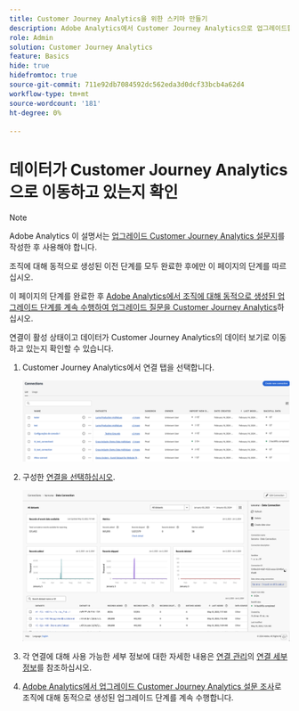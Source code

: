 ```yaml
---
title: Customer Journey Analytics을 위한 스키마 만들기
description: Adobe Analytics에서 Customer Journey Analytics으로 업그레이드할 때 권장되는 경로에 대해 알아봅니다.
role: Admin
solution: Customer Journey Analytics
feature: Basics
hide: true
hidefromtoc: true
source-git-commit: 711e92db7084592dc562eda3d0dcf33bcb4a62d4
workflow-type: tm+mt
source-wordcount: '181'
ht-degree: 0%

---
```


# 데이터가 Customer Journey Analytics으로 이동하고 있는지 확인

>[!NOTE]
>
>Adobe Analytics 이 설명서는 [업그레이드 Customer Journey Analytics 설문지](https://gigazelle.github.io/cja-ttv/)를 작성한 후 사용해야 합니다.
> 
>조직에 대해 동적으로 생성된 이전 단계를 모두 완료한 후에만 이 페이지의 단계를 따르십시오.
>
>이 페이지의 단계를 완료한 후 [Adobe Analytics에서 조직에 대해 동적으로 생성된 업그레이드 단계를 계속 수행하여 업그레이드 질문을 Customer Journey Analytics](https://gigazelle.github.io/cja-ttv/)하십시오.

연결이 활성 상태이고 데이터가 Customer Journey Analytics의 데이터 보기로 이동하고 있는지 확인할 수 있습니다.

1. Customer Journey Analytics에서 연결 탭을 선택합니다.

   ![목록 보기](assets/list-view.png)

1. 구성한 [연결을 선택하십시오](/help/getting-started/cja-upgrade/cja-upgrade-connection.md).

   ![위젯과 설정을 표시하는 모든 데이터 세트 창](assets/conn-details.png)

1. 각 연결에 대해 사용 가능한 세부 정보에 대한 자세한 내용은 [연결 관리](/help/connections/manage-connections.md)의 [연결 세부 정보](/help/connections/manage-connections.md#manage-connections)를 참조하십시오.

1. [Adobe Analytics에서 업그레이드 Customer Journey Analytics 설문 조사](https://gigazelle.github.io/cja-ttv/)로 조직에 대해 동적으로 생성된 업그레이드 단계를 계속 수행합니다.

<!-- Should we duplicate the content here or single source it with /help/connections/manage-connections.md -->